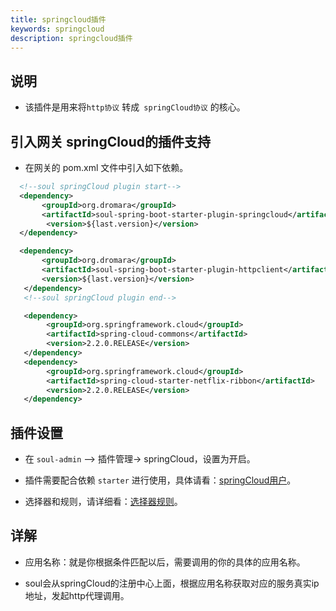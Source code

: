 ```yaml
---
title: springcloud插件
keywords: springcloud
description: springcloud插件
---
```


## 说明

* 该插件是用来将`http协议` 转成` springCloud协议` 的核心。

## 引入网关 springCloud的插件支持

* 在网关的 pom.xml 文件中引入如下依赖。

```xml
  <!--soul springCloud plugin start-->
  <dependency>
       <groupId>org.dromara</groupId>
       <artifactId>soul-spring-boot-starter-plugin-springcloud</artifactId>
        <version>${last.version}</version>
  </dependency>

  <dependency>
       <groupId>org.dromara</groupId>
       <artifactId>soul-spring-boot-starter-plugin-httpclient</artifactId>
       <version>${last.version}</version>
   </dependency>
   <!--soul springCloud plugin end-->

   <dependency>
        <groupId>org.springframework.cloud</groupId>
        <artifactId>spring-cloud-commons</artifactId>
        <version>2.2.0.RELEASE</version>
   </dependency>
   <dependency>
        <groupId>org.springframework.cloud</groupId>
        <artifactId>spring-cloud-starter-netflix-ribbon</artifactId>
        <version>2.2.0.RELEASE</version>
   </dependency>
```

## 插件设置

* 在 `soul-admin` --> 插件管理-> springCloud，设置为开启。

* 插件需要配合依赖 `starter` 进行使用，具体请看：[springCloud用户](user-springcloud.md)。

* 选择器和规则，请详细看：[选择器规则](selector.md)。

## 详解

* 应用名称：就是你根据条件匹配以后，需要调用的你的具体的应用名称。

* soul会从springCloud的注册中心上面，根据应用名称获取对应的服务真实ip地址，发起http代理调用。

